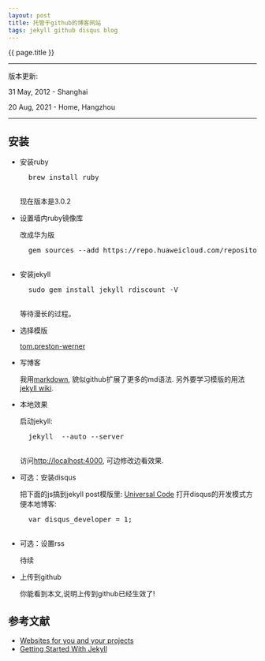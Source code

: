 ```yaml
---
layout: post
title: 托管于github的博客网站 
tags: jekyll github disqus blog
---
```


{{ page.title }}

------
版本更新:
<p class="meta">31 May, 2012 - Shanghai</p>
<p class="meta">20 Aug, 2021 - Home, Hangzhou</p>

--------

## 安装

* 安装ruby
    <pre>
    brew install ruby
    </pre>
    现在版本是3.0.2

* 设置墙内ruby镜像库

    改成华为版
    <pre>
    gem sources --add https://repo.huaweicloud.com/repository/rubygems/ --remove https://rubygems.org/
    </pre>

* 安装jekyll
    <pre>
    sudo gem install jekyll rdiscount -V
    </pre>
    等待漫长的过程。

* 选择模版

    [tom.preston-werner](https://github.com/mojombo/mojombo.github.com)

* 写博客

    我用[markdown](http://daringfireball.net/projects/markdown/syntax), 貌似github扩展了更多的md语法.
另外要学习模版的用法[jekyll wiki](https://github.com/mojombo/jekyll/wiki/).

* 本地效果

    启动jekyll:
    <pre>
    jekyll  --auto --server 
    </pre>
    访问[http://localhost:4000](http://localhost:4000), 可边修改边看效果.

* 可选：安装disqus

    把下面的js搞到jekyll post模版里:
[Universal Code](http://docs.disqus.com/developers/universal/)
打开disqus的开发模式方便本地博客:
    <pre>
    var disqus_developer = 1;
    </pre>

* 可选：设置rss

    待续


* 上传到github

    你能看到本文,说明上传到github已经生效了!


## 参考文献
* [Websites for you and your projects](https://pages.github.com/)
* [Getting Started With Jekyll](http://asymmetrical-view.com/2009/05/14/starting-wtih-jekyll.html)


